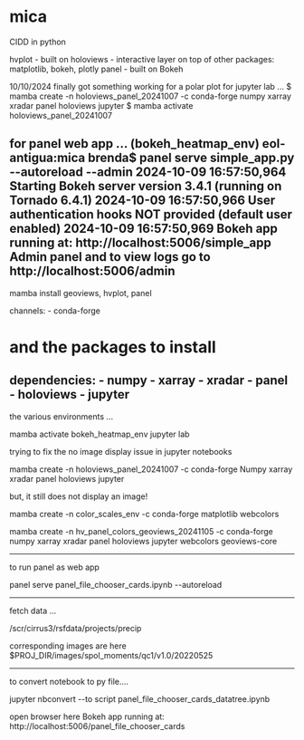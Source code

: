 # mica
CIDD in python

hvplot - built on holoviews - interactive layer on top of other packages: matplotlib, bokeh, plotly
panel  - built on Bokeh

10/10/2024 
finally got something working for a polar plot
for jupyter lab ...
$ mamba create -n holoviews_panel_20241007 -c conda-forge numpy xarray xradar panel holoviews jupyter 
$ mamba activate holoviews_panel_20241007

for panel web app ...
(bokeh_heatmap_env) eol-antigua:mica brenda$ panel serve simple_app.py  --autoreload --admin
2024-10-09 16:57:50,964 Starting Bokeh server version 3.4.1 (running on Tornado 6.4.1)
2024-10-09 16:57:50,966 User authentication hooks NOT provided (default user enabled)
2024-10-09 16:57:50,969 Bokeh app running at: http://localhost:5006/simple_app
Admin panel and to view logs go to http://localhost:5006/admin
-------


mamba install geoviews, hvplot, panel


channels:
    - conda-forge 
# and the packages to install
dependencies:
    - numpy
    - xarray
    - xradar
    - panel
    - holoviews
    - jupyter
----

the various environments ...

mamba activate bokeh_heatmap_env
jupyter lab

trying to fix the no image display issue in jupyter notebooks

mamba create
-n holoviews_panel_20241007
-c conda-forge
Numpy xarray xradar panel holoviews jupyter

but, it still does not display an image!

mamba create -n color_scales_env -c conda-forge matplotlib webcolors

mamba create -n hv_panel_colors_geoviews_20241105 -c conda-forge numpy xarray xradar panel holoviews jupyter webcolors geoviews-core

-----

to run panel as web app

 panel serve panel_file_chooser_cards.ipynb --autoreload

----

fetch data ...

  /scr/cirrus3/rsfdata/projects/precip

corresponding images are here
  $PROJ_DIR/images/spol_moments/qc1/v1.0/20220525

---

to convert notebook to py file....

jupyter nbconvert --to script panel_file_chooser_cards_datatree.ipynb 

open browser here 
Bokeh app running at: http://localhost:5006/panel_file_chooser_cards
